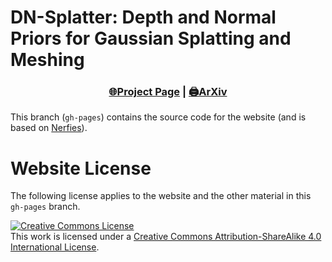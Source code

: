 # DN-Splatter: Depth and Normal Priors for Gaussian Splatting and Meshing
### <p align="center">[🌐Project Page](https://maturk.github.io/dn-splatter/) | [🖨️ArXiv](https://arxiv.org/abs/2403.17822) </p>

This branch (`gh-pages`) contains the source code for the website (and is based on [Nerfies](https://nerfies.github.io)).


# Website License

The following license applies to the website and the other material in this `gh-pages` branch.

<a rel="license" href="http://creativecommons.org/licenses/by-sa/4.0/"><img alt="Creative Commons License" style="border-width:0" src="https://i.creativecommons.org/l/by-sa/4.0/88x31.png" /></a><br />This work is licensed under a <a rel="license" href="http://creativecommons.org/licenses/by-sa/4.0/">Creative Commons Attribution-ShareAlike 4.0 International License</a>.
